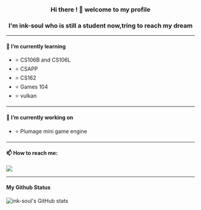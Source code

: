 ### **<div align="center">Hi there ! 👋 welcome to my profile </div>**

### **<div align="center">I'm ink-soul who is still a student now,tring to reach my dream</div>**

---

####  🌱 I’m currently learning 

- ⭐ CS106B and CS106L
- ⭐ CSAPP
- ⭐ CS162
- ⭐ Games 104
- ⭐ vulkan

---

#### 🔭 I’m currently working on

- ⭐ Plumage mini game engine



---

#### 📫 How to reach me: 

[![](https://img.shields.io/badge/blog-welcome!-5586A4?style=social&logo=appveyor&color=fedcba)](https://www.inksoul.top)

---

#### My Github Status

![ink-soul's GitHub stats](https://github-readme-stats.vercel.app/api?username=ink-soul&show_icons=true&theme=city_lights)



<!--
**ink-soul/ink-soul** is a ✨ _special_ ✨ repository because its `README.md` (this file) appears on your GitHub profile.

Here are some ideas to get you started:

- 🔭 I’m currently working on ...
- 🌱 I’m currently learning ...
- 👯 I’m looking to collaborate on ...
- 🤔 I’m looking for help with ...
- 💬 Ask me about ...
- 📫 How to reach me: ...
- 😄 Pronouns: ...
- ⚡ Fun fact: ...
-->
